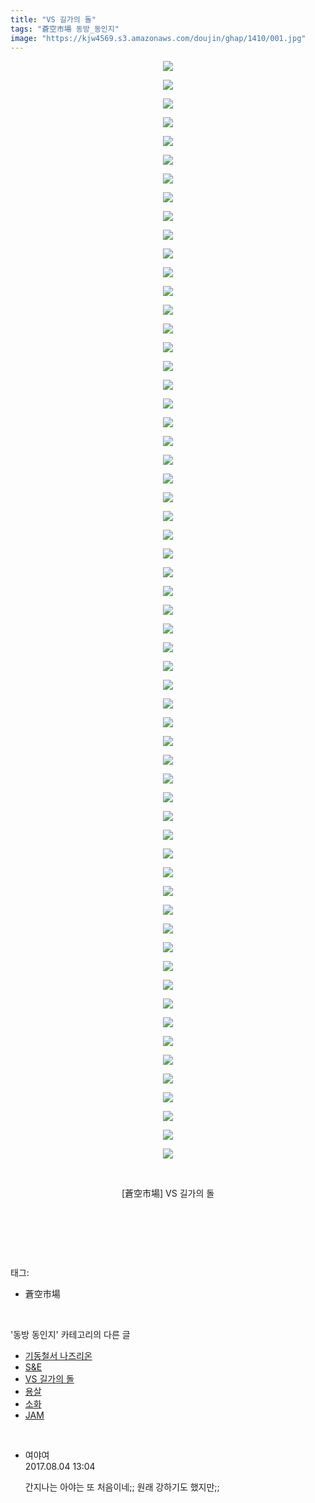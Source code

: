 ```yaml
---
title: "VS 길가의 돌"
tags: "蒼空市場 동방_동인지"
image: "https://kjw4569.s3.amazonaws.com/doujin/ghap/1410/001.jpg"
---
```

<div class="article">
<p style="text-align: center; clear: none; float: none;"><img src="{{ site.imgserver3 }}/ghap/1410/001.jpg"/></p>
<p style="text-align: center; clear: none; float: none;"><img src="{{ site.imgserver3 }}/ghap/1410/002.jpg"/></p>
<p style="text-align: center; clear: none; float: none;"><img src="{{ site.imgserver3 }}/ghap/1410/003.jpg"/></p>
<p style="text-align: center; clear: none; float: none;"><img src="{{ site.imgserver3 }}/ghap/1410/004.jpg"/></p>
<p style="text-align: center; clear: none; float: none;"><img src="{{ site.imgserver3 }}/ghap/1410/005.jpg"/></p>
<p style="text-align: center; clear: none; float: none;"><img src="{{ site.imgserver3 }}/ghap/1410/006.jpg"/></p>
<p style="text-align: center; clear: none; float: none;"><img src="{{ site.imgserver3 }}/ghap/1410/007.jpg"/></p>
<p style="text-align: center; clear: none; float: none;"><img src="{{ site.imgserver3 }}/ghap/1410/008.jpg"/></p>
<p style="text-align: center; clear: none; float: none;"><img src="{{ site.imgserver3 }}/ghap/1410/009.jpg"/></p>
<p style="text-align: center; clear: none; float: none;"><img src="{{ site.imgserver3 }}/ghap/1410/010.jpg"/></p>
<p style="text-align: center; clear: none; float: none;"><img src="{{ site.imgserver3 }}/ghap/1410/011.jpg"/></p>
<p style="text-align: center; clear: none; float: none;"><img src="{{ site.imgserver3 }}/ghap/1410/012.jpg"/></p>
<p style="text-align: center; clear: none; float: none;"><img src="{{ site.imgserver3 }}/ghap/1410/013.jpg"/></p>
<p style="text-align: center; clear: none; float: none;"><img src="{{ site.imgserver3 }}/ghap/1410/014.jpg"/></p>
<p style="text-align: center; clear: none; float: none;"><img src="{{ site.imgserver3 }}/ghap/1410/015.jpg"/></p>
<p style="text-align: center; clear: none; float: none;"><img src="{{ site.imgserver3 }}/ghap/1410/016.jpg"/></p>
<p style="text-align: center; clear: none; float: none;"><img src="{{ site.imgserver3 }}/ghap/1410/017.jpg"/></p>
<p style="text-align: center; clear: none; float: none;"><img src="{{ site.imgserver3 }}/ghap/1410/018.jpg"/></p>
<p style="text-align: center; clear: none; float: none;"><img src="{{ site.imgserver3 }}/ghap/1410/019.jpg"/></p>
<p style="text-align: center; clear: none; float: none;"><img src="{{ site.imgserver3 }}/ghap/1410/020.jpg"/></p>
<p style="text-align: center; clear: none; float: none;"><img src="{{ site.imgserver3 }}/ghap/1410/021.jpg"/></p>
<p style="text-align: center; clear: none; float: none;"><img src="{{ site.imgserver3 }}/ghap/1410/022.jpg"/></p>
<p style="text-align: center; clear: none; float: none;"><img src="{{ site.imgserver3 }}/ghap/1410/023.jpg"/></p>
<p style="text-align: center; clear: none; float: none;"><img src="{{ site.imgserver3 }}/ghap/1410/024.jpg"/></p>
<p style="text-align: center; clear: none; float: none;"><img src="{{ site.imgserver3 }}/ghap/1410/025.jpg"/></p>
<p style="text-align: center; clear: none; float: none;"><img src="{{ site.imgserver3 }}/ghap/1410/026.jpg"/></p>
<p style="text-align: center; clear: none; float: none;"><img src="{{ site.imgserver3 }}/ghap/1410/027.jpg"/></p>
<p style="text-align: center; clear: none; float: none;"><img src="{{ site.imgserver3 }}/ghap/1410/028.jpg"/></p>
<p style="text-align: center; clear: none; float: none;"><img src="{{ site.imgserver3 }}/ghap/1410/029.jpg"/></p>
<p style="text-align: center; clear: none; float: none;"><img src="{{ site.imgserver3 }}/ghap/1410/030.jpg"/></p>
<p style="text-align: center; clear: none; float: none;"><img src="{{ site.imgserver3 }}/ghap/1410/031.jpg"/></p>
<p style="text-align: center; clear: none; float: none;"><img src="{{ site.imgserver3 }}/ghap/1410/032.jpg"/></p>
<p style="text-align: center; clear: none; float: none;"><img src="{{ site.imgserver3 }}/ghap/1410/033.jpg"/></p>
<p style="text-align: center; clear: none; float: none;"><img src="{{ site.imgserver3 }}/ghap/1410/034.jpg"/></p>
<p style="text-align: center; clear: none; float: none;"><img src="{{ site.imgserver3 }}/ghap/1410/035.jpg"/></p>
<p style="text-align: center; clear: none; float: none;"><img src="{{ site.imgserver3 }}/ghap/1410/036.jpg"/></p>
<p style="text-align: center; clear: none; float: none;"><img src="{{ site.imgserver3 }}/ghap/1410/037.jpg"/></p>
<p style="text-align: center; clear: none; float: none;"><img src="{{ site.imgserver3 }}/ghap/1410/038.jpg"/></p>
<p style="text-align: center; clear: none; float: none;"><img src="{{ site.imgserver3 }}/ghap/1410/039.jpg"/></p>
<p style="text-align: center; clear: none; float: none;"><img src="{{ site.imgserver3 }}/ghap/1410/040.jpg"/></p>
<p style="text-align: center; clear: none; float: none;"><img src="{{ site.imgserver3 }}/ghap/1410/041.jpg"/></p>
<p style="text-align: center; clear: none; float: none;"><img src="{{ site.imgserver3 }}/ghap/1410/042.jpg"/></p>
<p style="text-align: center; clear: none; float: none;"><img src="{{ site.imgserver3 }}/ghap/1410/043.jpg"/></p>
<p style="text-align: center; clear: none; float: none;"><img src="{{ site.imgserver3 }}/ghap/1410/044.jpg"/></p>
<p style="text-align: center; clear: none; float: none;"><img src="{{ site.imgserver3 }}/ghap/1410/045.jpg"/></p>
<p style="text-align: center; clear: none; float: none;"><img src="{{ site.imgserver3 }}/ghap/1410/046.jpg"/></p>
<p style="text-align: center; clear: none; float: none;"><img src="{{ site.imgserver3 }}/ghap/1410/047.jpg"/></p>
<p style="text-align: center; clear: none; float: none;"><img src="{{ site.imgserver3 }}/ghap/1410/048.jpg"/></p>
<p style="text-align: center; clear: none; float: none;"><img src="{{ site.imgserver3 }}/ghap/1410/049.jpg"/></p>
<p style="text-align: center; clear: none; float: none;"><img src="{{ site.imgserver3 }}/ghap/1410/050.jpg"/></p>
<p style="text-align: center; clear: none; float: none;"><img src="{{ site.imgserver3 }}/ghap/1410/051.jpg"/></p>
<p style="text-align: center; clear: none; float: none;"><img src="{{ site.imgserver3 }}/ghap/1410/052.jpg"/></p>
<p style="text-align: center; clear: none; float: none;"><img src="{{ site.imgserver3 }}/ghap/1410/053.jpg"/></p>
<p style="text-align: center; clear: none; float: none;"><img src="{{ site.imgserver3 }}/ghap/1410/054.jpg"/></p>
<p style="text-align: center; clear: none; float: none;"><img src="{{ site.imgserver3 }}/ghap/1410/055.jpg"/></p>
<p style="text-align: center; clear: none; float: none;"><img src="{{ site.imgserver3 }}/ghap/1410/056.jpg"/></p>
<p style="text-align: center; clear: none; float: none;"><img src="{{ site.imgserver3 }}/ghap/1410/057.jpg"/></p>
<p style="text-align: center; clear: none; float: none;"><img src="{{ site.imgserver3 }}/ghap/1410/058.jpg"/></p>
<p style="text-align: center; clear: none; float: none;"><img src="{{ site.imgserver3 }}/ghap/1410/059.jpg"/></p>
<p style="text-align: center; clear: none; float: none;"><br/></p>
<p style="text-align: center; clear: none; float: none;">[蒼空市場] VS 길가의 돌</p>
<p style="text-align: center; clear: none; float: none;"><br/></p>
<p><br/></p>
</div><br/>
<div class="tagTrail">
<p>태그: </p>
<ul>
<li>蒼空市場</li>
</ul>
</div><br/>
<div class="another">
<p>'동방 동인지' 카테고리의 다른 글</p>
<ul>
<li><a href="/ghap_1412">기동철서 나즈리온</a></li>
<li><a href="/ghap_1411">S&amp;E</a></li>
<li><a href="/ghap_1410">VS 길가의 돌</a></li>
<li><a href="/ghap_1409">용살</a></li>
<li><a href="/ghap_1408">소화</a></li>
<li><a href="/ghap_1407">JAM</a></li>
</ul>
</div><br/>
<div class="cb_module cb_fluid">
<div class="cb_wrt cb_profile">
<div class="comment">
<ul>
<li class="cb_thumb_off" id="comment15051804">
<div class="cb_comment_area">
<div class="cb_info_area">
<div class="cb_section">
<span class="cb_nick_name">여야여</span>
</div>
<div class="cb_section">
<span class="cb_date">2017.08.04 13:04 </span>
</div>
</div>
<div class="cb_dsc_comment">
<p class="cb_dsc">
											간지나는 아야는 또 처음이네;; 원래 강하기도 했지만;;
										</p>
</div>
</div></li>
</ul>
</div>
</div><!-- commentList close -->
</div><br/>
